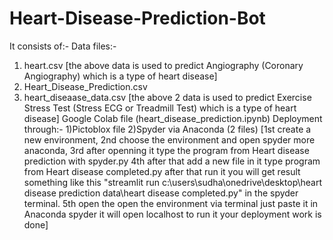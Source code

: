 # Heart-Disease-Prediction-Bot
It consists of:-
Data files:- 
1) heart.csv 
[the above data is used to predict Angiography (Coronary Angiography) which is a type of heart disease]
2) Heart_Disease_Prediction.csv
3) heart_diseaase_data.csv
[the above 2 data is used to predict Exercise Stress Test (Stress ECG or Treadmill Test) which is a type of heart disease]
Google Colab file (heart_disease_prediction.ipynb)
Deployment through:-
1)Pictoblox file
2)Spyder via Anaconda (2 files)
[1st  create a new environment, 
2nd choose the environment and open spyder more anaconda, 
3rd after openning it type the program from Heart disease prediction with spyder.py
4th after that add a new file in it type program from Heart disease completed.py after that run it you will get result something like this "streamlit run c:\users\sudha\onedrive\desktop\heart disease prediction data\heart disease completed.py" in the spyder terminal.
5th open the open the environment via terminal just paste it in Anaconda spyder it will open localhost to run it your deployment work is done]

